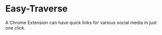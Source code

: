 # Easy-Traverse
A Chrome Extension can have quick links for various social media in just one click.

